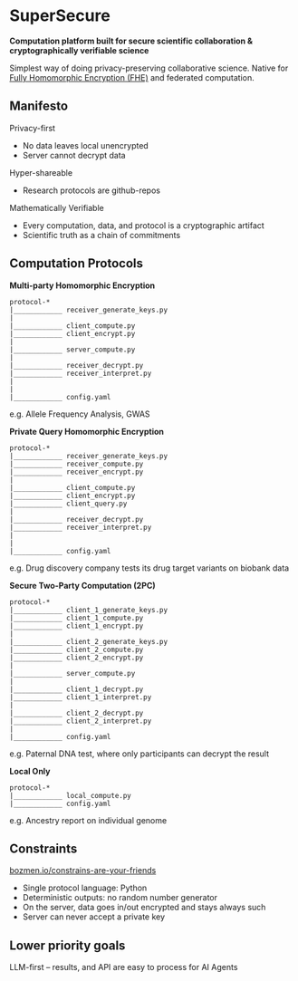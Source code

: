 # SuperSecure

**Computation platform built for secure scientific collaboration & cryptographically verifiable science**

Simplest way of doing privacy-preserving collaborative science. Native for [Fully Homomorphic Encryption (FHE)](https://vitalik.eth.limo/general/2020/07/20/homomorphic.html) and federated computation.

## Manifesto
Privacy-first
- No data leaves local unencrypted
- Server cannot decrypt data

Hyper-shareable
- Research protocols are github-repos
  
Mathematically Verifiable
- Every computation, data, and protocol is a cryptographic artifact
- Scientific truth as a chain of commitments


## Computation Protocols
**Multi-party Homomorphic Encryption**
```
protocol-*
|____________ receiver_generate_keys.py
|
|____________ client_compute.py
|____________ client_encrypt.py
|
|____________ server_compute.py
|
|____________ receiver_decrypt.py
|____________ receiver_interpret.py
|
|
|____________ config.yaml
```
e.g. Allele Frequency Analysis, GWAS

**Private Query Homomorphic Encryption**
```
protocol-*
|____________ receiver_generate_keys.py
|____________ receiver_compute.py
|____________ receiver_encrypt.py
|
|____________ client_compute.py
|____________ client_encrypt.py
|____________ client_query.py
|
|____________ receiver_decrypt.py
|____________ receiver_interpret.py
|
|
|____________ config.yaml
```
e.g. Drug discovery company tests its drug target variants on biobank data

**Secure Two-Party Computation (2PC)**
```
protocol-*
|____________ client_1_generate_keys.py
|____________ client_1_compute.py
|____________ client_1_encrypt.py
|
|____________ client_2_generate_keys.py
|____________ client_2_compute.py
|____________ client_2_encrypt.py
|
|____________ server_compute.py
|
|____________ client_1_decrypt.py
|____________ client_1_interpret.py
|
|____________ client_2_decrypt.py
|____________ client_2_interpret.py
|
|____________ config.yaml
```
e.g. Paternal DNA test, where only participants can decrypt the result

**Local Only**
```
protocol-*
|____________ local_compute.py
|____________ config.yaml
```
e.g. Ancestry report on individual genome


## Constraints
[bozmen.io/constrains-are-your-friends](https://bozmen.io/constrains-are-your-friends)
- Single protocol language: Python
- Deterministic outputs: no random number generator
- On the server, data goes in/out encrypted and stays always such
- Server can never accept a private key



## Lower priority goals
LLM-first
– results, and API are easy to process for AI Agents

